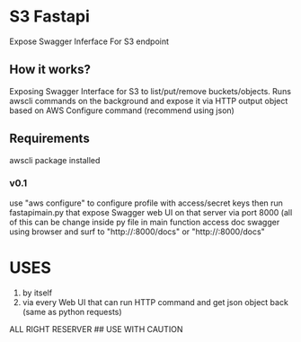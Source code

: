# S3 Fastapi
Expose Swagger Inferface For S3 endpoint

## How it works?
Exposing Swagger Interface for S3 to list/put/remove buckets/objects.
Runs awscli commands on the background and expose it via HTTP
output object based on AWS Configure command (recommend using json)

## Requirements
awscli package installed
### v0.1
  use "aws configure" to configure profile with access/secret keys
  then run fastapimain.py that expose Swagger web UI on that server via port 8000 (all of this can be change inside py file in main function
  access doc swagger using browser and surf to "http://<server-ip>:8000/docs" or "http://<server-ip>:8000/docs"

# USES
1. by itself 
2. via every Web UI that can run HTTP command and get json object back (same as python requests)

  ALL RIGHT RESERVER ## USE WITH CAUTION

